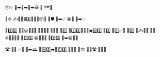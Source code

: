 📦✨
📜➡️🦀➡️🧐➡️😀
🤝
🗺️👣

🦀⚙️
✍️💾🤫🔒#️⃣🌳🔢🌐📦🤝
🧐🛡️
📜➡️✅
😀💖
📜➡️💡

📜4️⃣2️⃣
🧬🎲💻🧬🌱🧠
🌌🔢🔥👣
🧠💭💡
📜1️⃣
📜4️⃣2️⃣🔄🤖✨✖️4️⃣2️⃣
📜2️⃣
📜1️⃣✅🧐
📜3️⃣
🤖✍️🧬👣
📜🔟
🌐🕵️‍♂️🌳🔢
📜1️⃣2️⃣
😀🧐🤝🦀
📜1️⃣3️⃣
📜➡️😀🧐🦀

🛣️
🚫📝
✅👣
🧬➡️🕰️
📜4️⃣2️⃣➡️📜1️⃣8️⃣
🔗🔗🔗
🚫🏗️
🚶‍♀️🛣️
📝🤝👣
